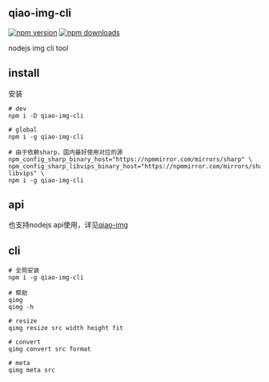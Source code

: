 ## qiao-img-cli

[![npm version](https://img.shields.io/npm/v/qiao-img-cli.svg?style=flat-square)](https://www.npmjs.org/package/qiao-img-cli)
[![npm downloads](https://img.shields.io/npm/dm/qiao-img-cli.svg?style=flat-square)](https://npm-stat.com/charts.html?package=qiao-img-cli)

nodejs img cli tool

## install

安装

```shell
# dev
npm i -D qiao-img-cli

# global
npm i -g qiao-img-cli

# 由于依赖sharp，国内最好使用对应的源
npm_config_sharp_binary_host="https://npmmirror.com/mirrors/sharp" \
npm_config_sharp_libvips_binary_host="https://npmmirror.com/mirrors/sharp-libvips" \
npm i -g qiao-img-cli
```

## api

也支持nodejs api使用，详见[qiao-img](https://www.npmjs.com/package/qiao-img)

## cli

```shell
# 全局安装
npm i -g qiao-img-cli

# 帮助
qimg
qimg -h

# resize
qimg resize src width height fit

# convert
qimg convert src format

# meta
qimg meta src
```
